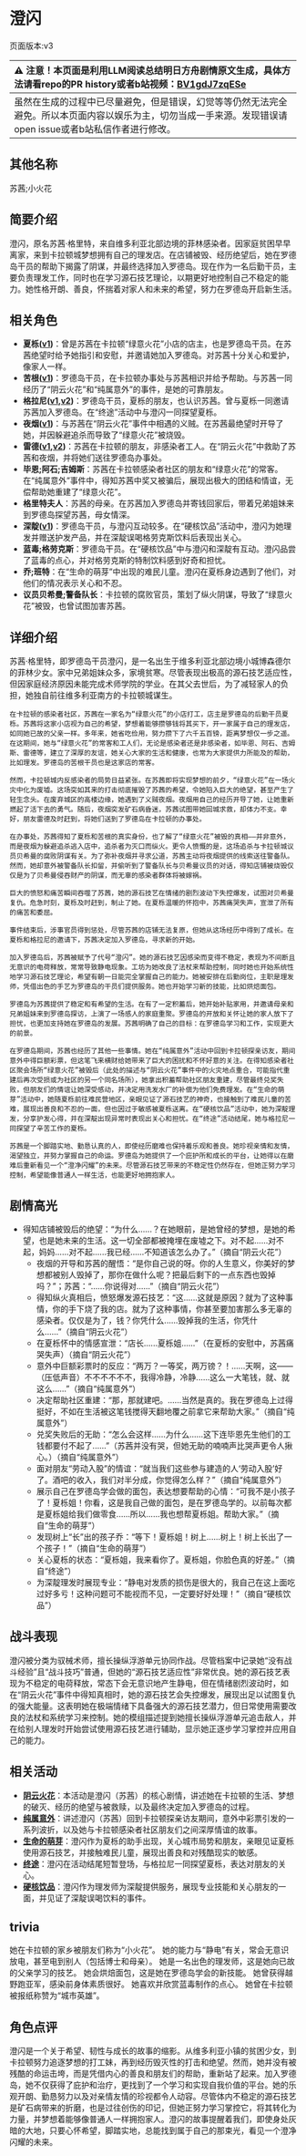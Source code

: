 # 澄闪
页面版本:v3
 

| :warning: 注意！本页面是利用LLM阅读总结明日方舟剧情原文生成，具体方法请看repo的PR history或者b站视频：[BV1gdJ7zqESe](https://www.bilibili.com/video/BV1gdJ7zqESe/)         |
|:----------------------------|
| 虽然在生成的过程中已尽量避免，但是错误，幻觉等等仍然无法完全避免。所以本页面内容以娱乐为主，切勿当成一手来源。发现错误请open issue或者b站私信作者进行修改。|



## 其他名称
苏茜;小火花
## 简要介绍
澄闪，原名苏茜·格里特，来自维多利亚北部边境的菲林感染者。因家庭贫困早早离家，来到卡拉顿城梦想拥有自己的理发店。在店铺被毁、经历绝望后，她在罗德岛干员的帮助下揭露了阴谋，并最终选择加入罗德岛。现在作为一名后勤干员，主要负责理发工作，同时也在学习源石技艺理论，以期更好地控制自己不稳定的能力。她性格开朗、善良，怀揣着对家人和未来的希望，努力在罗德岛开启新生活。
## 相关角色
-   **夏栎([v1](../chars/char_492_quercu.md))**：曾是苏茜在卡拉顿“绿意火花”小店的店主，也是罗德岛干员。在苏茜绝望时给予她指引和安慰，并邀请她加入罗德岛。对苏茜十分关心和爱护，像家人一样。
-   **苦根([v1](../chars/extended_char_ku_gen.md))**：罗德岛干员，在卡拉顿办事处与苏茜相识并给予帮助。与苏茜一同经历了“阴云火花”和“纯属意外”的事件，是她的可靠朋友。
-   **格拉尼([v1](../chars/char_220_grani.md),[v2](char_220_grani.md))**：罗德岛干员，夏栎的朋友，也认识苏茜。曾与夏栎一同邀请苏茜加入罗德岛。在“终途”活动中与澄闪一同探望夏栎。
-   **夜烟([v1](../chars/char_141_nights.md))**：与苏茜在“阴云火花”事件中相遇的义贼。在苏茜最绝望时开导了她，并因躲避追杀而导致了“绿意火花”被烧毁。
-   **雷德([v1](../chars/extended_char_lei_de.md),[v2](extended_char_lei_de.md))**：苏茜在卡拉顿的朋友，非感染者工人。在“阴云火花”中救助了苏茜和夜烟，并将她们送往罗德岛办事处。
-   **毕恩;阿石;吉姆斯**：苏茜在卡拉顿感染者社区的朋友和“绿意火花”的常客。在“纯属意外”事件中，得知苏茜中奖又被骗后，展现出极大的团结和情谊，无偿帮助她重建了“绿意火花”。
-   **格里特夫人**：苏茜的母亲。在苏茜加入罗德岛并寄钱回家后，带着兄弟姐妹来到罗德岛探望苏茜，母女情深。
-   **深靛([v1](../chars/char_469_indigo.md))**：罗德岛干员，与澄闪互动较多。在“硬核饮品”活动中，澄闪为她理发并赠送护发产品，并在深靛误喝格劳克斯饮料后表现出关心。
-   **蓝毒;格劳克斯**：罗德岛干员。在“硬核饮品”中与澄闪和深靛有互动。澄闪品尝了蓝毒的点心，并对格劳克斯的特制饮料感到好奇和担忧。
-   **乔;班特**：在“生命的萌芽”中出现的难民儿童。澄闪在夏栎身边遇到了他们，对他们的情况表示关心和不忍。
-   **议员贝希曼;警备队长**：卡拉顿的腐败官员，策划了纵火阴谋，导致了“绿意火花”被毁，也曾试图加害苏茜。
## 详细介绍
苏茜·格里特，即罗德岛干员澄闪，是一名出生于维多利亚北部边境小城博森德尔的菲林少女。家中兄弟姐妹众多，家境贫寒。尽管表现出极高的源石技艺适应性，但因家庭经济原因未能完成术师学院的学业。在其父去世后，为了减轻家人的负担，她独自前往维多利亚南方的卡拉顿城谋生。

    在卡拉顿的感染者社区，苏茜在一家名为“绿意火花”的小店打工，店主是罗德岛的后勤干员夏栎。苏茜将这家小店视为自己的希望，梦想着能够攒够钱将其买下，开一家属于自己的理发店，如同她已故的父亲一样。多年来，她省吃俭用，努力攒下了六千五百镑，距离梦想仅一步之遥。在这期间，她与“绿意火花”的常客和工人们，无论是感染者还是非感染者，如毕恩、阿石、吉姆斯、雷德等，建立了深厚的友谊，她关心大家的生活和健康，也常为大家提供力所能及的帮助，比如理发。罗德岛的苦根干员也是这家店的常客。

    然而，卡拉顿城内反感染者的局势日益紧张。在苏茜即将实现梦想的前夕，“绿意火花”在一场火灾中化为废墟。这场突如其来的打击彻底摧毁了苏茜的希望，令她陷入巨大的绝望，甚至产生了轻生念头。在废弃城区的高楼边缘，她遇到了义贼夜烟。夜烟用自己的经历开导了她，让她重新燃起了活下去的勇气。随后，夜烟突发矿石病昏迷，苏茜试图带她回城求救，却体力不支。幸好，朋友雷德及时赶到，将她们送到了罗德岛在卡拉顿的办事处。

    在办事处，苏茜得知了夏栎和苦根的真实身份，也了解了“绿意火花”被毁的真相——并非意外，而是夜烟为躲避追杀逃入店中，追杀者为灭口而纵火。更令人愤慨的是，这场追杀与卡拉顿城议员贝希曼的腐败阴谋有关。为了弥补夜烟并寻求公道，苏茜主动将夜烟提供的线索送往警备队。然而，她却意外被警备队长扣留，并偷听到了警备队长与贝希曼议员的对话，得知店铺被烧毁仅仅是为了贝希曼侵吞财产的阴谋，而无辜的感染者群体将被嫁祸。

    巨大的愤怒和痛苦瞬间吞噬了苏茜，她的源石技艺在情绪的剧烈波动下失控爆发，试图对贝希曼复仇。危急时刻，夏栎及时赶到，制止了她。在夏栎温暖的怀抱中，苏茜痛哭失声，宣泄了所有的痛苦和委屈。

    事件结束后，涉事官员得到惩处，尽管苏茜的店铺无法复原，但她从这场经历中得到了成长。在夏栎和格拉尼的邀请下，苏茜决定加入罗德岛，寻求新的开始。

    加入罗德岛后，苏茜被赋予了代号“澄闪”。她的源石技艺因感染而变得不稳定，表现为不间断且无意识的电荷释放，常常导致静电现象。工坊为她改良了法杖来帮助控制，同时她也开始系统性地学习源石技艺理论，希望有朝一日能完全掌握自己的能力。她被安排在后勤岗位，主职是理发师，凭借出色的手艺为罗德岛的干员们提供服务。她也开始学习新的技能，比如烘焙面包。

    罗德岛为苏茜提供了稳定和有希望的生活。在有了一定积蓄后，她开始补贴家用，并邀请母亲和兄弟姐妹来到罗德岛探访，上演了一场感人的家庭重聚。罗德岛的开放和关怀让她的家人放下了担忧，也更加支持她在罗德岛的发展。苏茜明确了自己的目标：在罗德岛学习和工作，实现更大的前景。

    在罗德岛期间，苏茜也经历了其他一些事情。她在“纯属意外”活动中回到卡拉顿探亲访友，期间意外中得巨额彩票，但这笔飞来横财给她带来了巨大的困扰和不怀好意的关注。在得知感染者社区聚会场所“绿意火花”被毁后（此处的描述与“阴云火花”事件中的火灾地点重合，可能指代重建后再次受损或为社区的另一个同名场所），她拿出积蓄帮助社区朋友重建，尽管最终兑奖失败，但朋友们的情谊让她深受感动，并决定用洗发水厂的补偿为他们免费理发。在“生命的萌芽”活动中，她随夏栎前往难民营地区，亲眼见证了源石技艺的神奇，也接触到了难民儿童的苦难，展现出善良和不忍的一面，但也因过于敏感被夏栎送离。在“硬核饮品”活动中，她为深靛理发，分享护发心得，并在深靛出现异常时表现出关心和担忧。在“终途”活动结尾，她与格拉尼一同探望了辛苦工作的夏栎。

    苏茜是一个脚踏实地、勤恳认真的人，即使经历磨难也保持着乐观和善良。她珍视亲情和友情，渴望独立，并努力掌握自己的命运。罗德岛为她提供了一个庇护所和成长的平台，让她得以在磨难后重新看见一个“澄净闪耀”的未来。尽管源石技艺带来的不稳定性仍然存在，但她正努力学习控制，希望能像普通人一样生活，也能更好地拥抱家人。
## 剧情高光
*   得知店铺被毁后的绝望：“为什么......？在她眼前，是她曾经的梦想，是她的希望，也是她未来的生活。这一切全部都被掩埋在废墟之下。对不起......对不起，妈妈......对不起......我已经......不知道该怎么办了。”（摘自“阴云火花”）
    *   夜烟的开导和苏茜的醒悟：“是你自己说的呀。你的人生意义，你美好的梦想都被别人毁掉了，那你在做什么呢？把最后剩下的一点东西也毁掉吗？”；苏茜：“......你说得对......”（摘自“阴云火花”）
    *   得知纵火真相后，愤怒爆发源石技艺：“这......这就是原因？就为了这种事情，你的手下烧了我的店。就为了这种事情，你甚至要加害那么多无辜的感染者。仅仅是为了，钱？你凭什么......毁掉我的生活，你凭什么......”（摘自“阴云火花”）
    *   在夏栎怀中的情感宣泄：“店长......夏栎姐......”（在夏栎的安慰中，苏茜痛哭失声）（摘自“阴云火花”）
    *   意外中巨额彩票时的反应：“两万？一等奖，两万镑？！......天啊，这——（压低声音）不不不不不不，我得冷静，冷静......这么一大笔钱，就、就这么......”（摘自“纯属意外”）
    *   决定帮助社区重建：“那，那就建吧。......当然是真的。我在罗德岛上过得挺好，不如在生活被这笔钱搅得天翻地覆之前拿它来帮助大家。”（摘自“纯属意外”）
    *   兑奖失败后的无助：“怎么会这样......为什么......这下连毕恩先生他们的工钱都要付不起了......”（苏茜并没有哭，但她无助的喃喃声比哭声更令人揪心。）（摘自“纯属意外”）
    *   面对朋友“劳动入股”的情谊：“就当我们这些参与建造的人‘劳动入股’好了。酒吧的收入，我们对半分成，你觉得怎么样？”（摘自“纯属意外”）
    *   展示自己在罗德岛学会做的面包，表达想要帮助的心情：“可我不是小孩子了！夏栎姐！你看，这是我自己做的面包，是在罗德岛学的。以前每次都是夏栎姐给我们做零食......所以......我也想帮夏栎姐。帮助大家。”（摘自“生命的萌芽”）
    *   发现树上“长”出的孩子乔：“等下！夏栎姐！树上......树上！树上长出了一个孩子！”（摘自“生命的萌芽”）
    *   关心夏栎的状态：“夏栎姐，我来看你了。夏栎姐，你脸色真的好差。”（摘自“终途”）
    *   为深靛理发时展现专业：“静电对发质的损伤是很大的，我自己在这上面吃过好多亏！这种问题可不能视而不见，一定要好好处理！”（摘自“硬核饮品”）
## 战斗表现
澄闪被分类为驭械术师，擅长操纵浮游单元协同作战。尽管档案中记录她“没有战斗经验”且“战斗技巧”普通，但她的“源石技艺适应性”非常优良。她的源石技艺表现为不稳定的电荷释放，常态下会无意识地产生静电，但在情绪剧烈波动时，如在“阴云火花”事件中得知真相时，她的源石技艺会失控爆发，展现出足以试图复仇的强大能量。这表明她在极端情绪下具备强大的源石技艺潜力，但日常使用需要改良的法杖和系统学习来控制。她的模组描述提到她擅长操纵浮游单元追击敌人，并在给别人理发时开始尝试使用源石技艺进行辅助，显示她正逐步学习掌控并应用自己的能力。
## 相关活动
-   **[阴云火花](../stories/act10mini.md)**：本活动是澄闪（苏茜）的核心剧情，讲述她在卡拉顿的生活、梦想的破灭、经历的绝望与被救赎，以及最终决定加入罗德岛的过程。
-   **[纯属意外](../stories/story_gdglow_set_1.md)**：讲述澄闪（苏茜）回到卡拉顿探亲访友期间，意外中彩票引发的一系列波折，以及她与卡拉顿感染者社区朋友们之间深厚情谊的故事。
-   **[生命的萌芽](../stories/story_quercu_set_2.md)**：澄闪作为夏栎的助手出现，关心城市局势和朋友，亲眼见证夏栎使用源石技艺，并接触难民儿童，展现出善良和对残酷现实的敏感。
-   **[终途](../stories/story_quercu_set_1.md)**：澄闪在活动结尾短暂登场，与格拉尼一同探望夏栎，表达对朋友的关心。
-   **[硬核饮品](../stories/story_indigo_set_1.md)**：澄闪作为理发师为深靛提供服务，展现专业技能和关心朋友的一面，并见证了深靛误喝饮料的事件。
## trivia
她在卡拉顿的家乡被朋友们称为“小火花”。
    她的能力与“静电”有关，常会无意识放电，甚至电到别人（包括博士和母亲）。
    她是一名出色的理发师，这是她向已故的父亲学习的技艺。
    她会烘焙面包，这是她在罗德岛学会的新技能。
    她曾获得越野跑亚军，感染前身体素质很好。
    她喜欢并欣赏蓝毒制作的点心。
    她曾在卡拉顿被报纸称赞为“城市英雄”。
## 角色点评
澄闪是一个关于希望、韧性与成长的故事的缩影。从维多利亚小镇的贫困少女，到卡拉顿努力追逐梦想的打工妹，再到经历毁灭性的打击和绝望。然而，她并没有被残酷的命运击垮，而是凭借内心的善良和朋友们的帮助，重新站了起来。加入罗德岛，她不仅获得了庇护和治疗，更找到了一个学习和实现自我价值的平台。她的乐观开朗、勤恳努力以及对亲情友情的珍视都令人动容。尽管体内不稳定的源石技艺是矿石病带来的折磨，也是过往创伤的印记，但她正努力学习掌控它，将其转化为力量，并梦想着能够像普通人一样拥抱家人。澄闪的故事提醒着我们，即使身处灰暗的大地，只要心怀希望，脚踏实地，总能找到属于自己的那束光，看见一个澄净闪耀的未来。